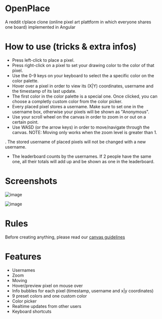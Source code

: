# OpenPlace

A reddit r/place clone (online pixel art plattform in which everyone shares one board) implemented in Angular

# How to use (tricks & extra infos)

- Press left-click to place a pixel.
- Press right-click on a pixel to set your drawing color to the color of that pixel.
- Use the 0-9 keys on your keyboard to select the a specific color on the color palette.
- Hover over a pixel in order to view its (X|Y) coordinates, username and the timestamp of its last update.
- The first color in the color palette is a special one. Once clicked, you can choose a completly custom color from the color picker.
- Every placed pixel stores a username. Make sure to set one in the username box, otherwise your pixels will be shown as "Anonymous".
- Use your scroll wheel on the canvas in order to zoom in or out on a certain point.
- Use WASD (or the arrow keys) in order to move/navigate through the canvas. NOTE: Moving only works when the zoom level is greater than 1.

. The stored username of placed pixels will not be changed with a new username.
- The leaderboard counts by the usernames. If 2 people have the same one, all their totals will add up and be shown as one in the leaderboard.

# Screenshots

![image](https://github.com/user-attachments/assets/afe227d0-0883-4d45-a5b5-ec054d879426)

![image](https://github.com/user-attachments/assets/fc139c57-99b2-4610-a2c6-fee1a7c8fa28)

# Rules

Before creating anything, please read our [canvas guidelines](https://github.com/veudal/openplace/blob/master/rules.md)

# Features
- Usernames
- Zoom
- Moving
- Hover/preview pixel on mouse over
- Info bubbles for each pixel (timestamp, username and x|y coordinates)
- 9 preset colors and one custom color
- Color picker
- Realtime updates from other users
- Keyboard shortcuts
